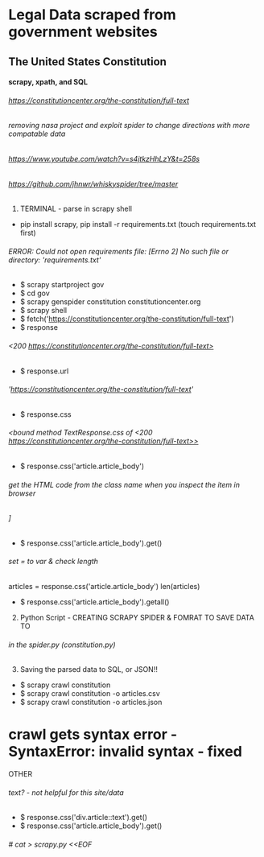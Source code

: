 # Legal Data scraped from government websites

## The United States Constitution

#### scrapy, xpath, and SQL

###### https://constitutioncenter.org/the-constitution/full-text

###### removing nasa project and exploit spider to change directions with more compatable data
###### https://www.youtube.com/watch?v=s4jtkzHhLzY&t=258s
###### https://github.com/jhnwr/whiskyspider/tree/master

1. TERMINAL - parse in scrapy shell
* pip install scrapy, pip install -r requirements.txt (touch requirements.txt first)
###### ERROR: Could not open requirements file: [Errno 2] No such file or directory: 'requirements.txt'
* $ scrapy startproject gov
* $ cd gov
* $ scrapy genspider constitution constitutioncenter.org
* $ scrapy shell 
* $ fetch('https://constitutioncenter.org/the-constitution/full-text')
* $ response
###### <200 https://constitutioncenter.org/the-constitution/full-text>
* $ response.url
###### 'https://constitutioncenter.org/the-constitution/full-text'
* $ response.css
###### <bound method TextResponse.css of <200 https://constitutioncenter.org/the-constitution/full-text>>
* $ response.css('article.article_body')
###### get the HTML code from the class name when you inspect the item in browser
######  <Selector query="descendant-or-self::article[@class and contains(concat(' ', normalize-space(@class), ' '), ' article_body ')]" data='<article class="article_body mb-5">\n<...'>]
* $ response.css('article.article_body').get()
###### set = to var & check length
articles = response.css('article.article_body')
len(articles)
* $ response.css('article.article_body').getall()



2. Python Script - CREATING SCRAPY SPIDER & FOMRAT TO SAVE DATA TO
###### in the spider.py (constitution.py)



3. Saving the parsed data to SQL, or JSON‼️
* $ scrapy crawl constitution
* $ scrapy crawl constitution -o articles.csv
* $ scrapy crawl constitution -o articles.json

# crawl gets syntax error - SyntaxError: invalid syntax - fixed

OTHER
###### text? - not helpful for this site/data
* $ response.css('div.article::text').get()
* $ response.css('article.article_body').get()
###### # cat > scrapy.py <<EOF




